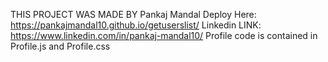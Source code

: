 THIS PROJECT WAS MADE BY Pankaj Mandal
Deploy Here: https://pankajmandal10.github.io/getuserslist/
Linkedin LINK: https://www.linkedin.com/in/pankaj-mandal10/
Profile code is contained in Profile.js and Profile.css
